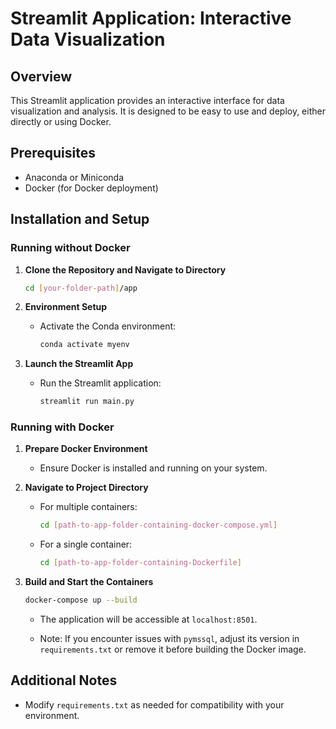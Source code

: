 # Streamlit Application: Interactive Data Visualization

## Overview
This Streamlit application provides an interactive interface for data visualization and analysis. It is designed to be easy to use and deploy, either directly or using Docker.

## Prerequisites
- Anaconda or Miniconda
- Docker (for Docker deployment)

## Installation and Setup

### Running without Docker

1. **Clone the Repository and Navigate to Directory**
    ```bash
    cd [your-folder-path]/app
    ```

2. **Environment Setup**
    - Activate the Conda environment:
        ```bash
        conda activate myenv
        ```

3. **Launch the Streamlit App**
    - Run the Streamlit application:
        ```bash
        streamlit run main.py
        ```

### Running with Docker

1. **Prepare Docker Environment**
    - Ensure Docker is installed and running on your system.

2. **Navigate to Project Directory**
    - For multiple containers:
        ```bash
        cd [path-to-app-folder-containing-docker-compose.yml]
        ```
    - For a single container:
        ```bash
        cd [path-to-app-folder-containing-Dockerfile]
        ```

3. **Build and Start the Containers**
    ```bash
    docker-compose up --build
    ```

    - The application will be accessible at `localhost:8501`.

    - Note: If you encounter issues with `pymssql`, adjust its version in `requirements.txt` or remove it before building the Docker image.

## Additional Notes
- Modify `requirements.txt` as needed for compatibility with your environment.

